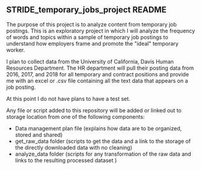 ## STRIDE_temporary_jobs_project README

The purpose of this project is to analyze content from temporary job postings.
This is an exploratory project in which I will analyze the frequency of words and topics within a sample of temporary job postings to understand how employers frame and promote the "ideal" temporary worker. 

I plan to collect data from the University of California, Davis Human Resources Department. The HR department will pull their posting data from 2016, 2017, and 2018 for all temporary and contract positions and provide me with an excel or .csv file containing all the text data that appears on a job posting. 

At this point I do not have plans to have a test set. 

Any file or script added to this repository will be added or linked out to storage location from one of the following components:
* Data management plan file (explains how data are to be organized, stored and shared)
* get_raw_data folder (scripts to get the data and a link to the storage of the directly downloaded data with no cleaning)
* analyze_data folder (scripts for any transformation of the raw data and links to the resulting processed dataset )
